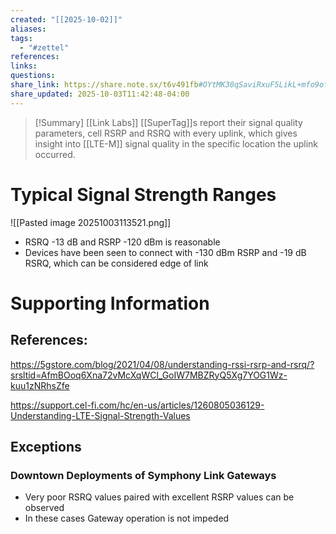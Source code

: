 ```yaml
---
created: "[[2025-10-02]]"
aliases:
tags:
  - "#zettel"
references:
links:
questions:
share_link: https://share.note.sx/t6v491fb#OYtMK30qSaviRxuF5LikL+mfo9ofGLUFW3LGY4y3rXs
share_updated: 2025-10-03T11:42:48-04:00
---
```

> [!Summary]
> [[Link Labs]] [[SuperTag]]s report their signal quality parameters, cell RSRP and RSRQ with every uplink, which gives insight into [[LTE-M]] signal quality in the specific location the uplink occurred. 

# Typical Signal Strength Ranges
![[Pasted image 20251003113521.png]]
- RSRQ -13 dB and RSRP -120 dBm is reasonable
- Devices have been seen to connect with -130 dBm RSRP and -19 dB RSRQ, which can be considered edge of link

# Supporting Information 
## References:
https://5gstore.com/blog/2021/04/08/understanding-rssi-rsrp-and-rsrq/?srsltid=AfmBOoq6Xna72vMcXqWCl_GoIW7MBZRyQ5Xg7YOG1Wz-kuu1zNRhsZfe

https://support.cel-fi.com/hc/en-us/articles/1260805036129-Understanding-LTE-Signal-Strength-Values

## Exceptions 
### Downtown Deployments of Symphony Link Gateways
- Very poor RSRQ values paired with excellent RSRP values can be observed
- In these cases Gateway operation is not impeded